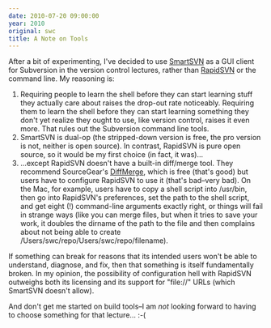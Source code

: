```yaml
---
date: 2010-07-20 09:00:00
year: 2010
original: swc
title: A Note on Tools
---
```

<p>After a bit of experimenting, I've decided to use <a href="http://www.syntevo.com/smartsvn/index.html">SmartSVN</a> as a GUI client for Subversion in the version control lectures, rather than <a href="http://rapidsvn.tigris.org/">RapidSVN</a> or the command line. My reasoning is:</p>
<ol>
<li>Requiring people to learn the shell before they can start learning stuff they actually care about raises the drop-out rate noticeably. Requiring them to learn the shell before they can start learning something they don't yet realize they ought to use, like version control, raises it even more. That rules out the Subversion command line tools.</li>
<li>SmartSVN is dual-op (the stripped-down version is free, the pro version is not, neither is open source). In contrast, RapidSVN is pure open source, so it would be my first choice (in fact, it was)...</li>
<li>...except RapidSVN doesn't have a built-in diff/merge tool. They recommend SourceGear's <a href="http://www.sourcegear.com/diffmerge/">DiffMerge</a>, which is free (that's good) but users have to configure RapidSVN to use it (that's bad–very bad). On the Mac, for example, users have to copy a shell script into /usr/bin, then go into RapidSVN's preferences, set the path to the shell script, and get eight (!) command-line arguments exactly right, or things will fail in strange ways (like you can merge files, but when it tries to save your work, it doubles the dirname of the path to the file and then complains about not being able to create /Users/swc/repo/Users/swc/repo/filename).</li>
</ol>
<p>If something can break for reasons that its intended users won't be able to understand, diagnose, and fix, then that something is itself fundamentally broken. In my opinion, the possibility of configuration hell with RapidSVN outweighs both its licensing and its support for "file://" URLs (which SmartSVN doesn't allow).</p>
<p>And don't get me started on build tools–I am <em>not</em> looking forward to having to choose something for that lecture... :-(</p>
